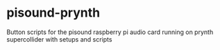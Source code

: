 # pisound-prynth
Button scripts for the pisound raspberry pi audio card running on prynth supercollider with setups and scripts
